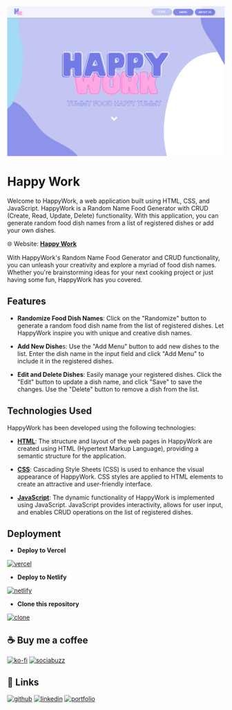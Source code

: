 ![My Image](HappyWork.png)
# Happy Work

Welcome to HappyWork, a web application built using HTML, CSS, and JavaScript. HappyWork is a Random Name Food Generator with CRUD (Create, Read, Update, Delete) functionality. With this application, you can generate random food dish names from a list of registered dishes or add your own dishes.

🌐 Website: [**Happy Work**](https://nehemiagueldi.github.io/HappyWork)

With HappyWork's Random Name Food Generator and CRUD functionality, you can unleash your creativity and explore a myriad of food dish names. Whether you're brainstorming ideas for your next cooking project or just having some fun, HappyWork has you covered.


## Features

- **Randomize Food Dish Names**: Click on the "Randomize" button to generate a random food dish name from the list of registered dishes. Let HappyWork inspire you with unique and creative dish names.

- **Add New Dishe**s: Use the "Add Menu" button to add new dishes to the list. Enter the dish name in the input field and click "Add Menu" to include it in the registered dishes.

- **Edit and Delete Dishes**: Easily manage your registered dishes. Click the "Edit" button to update a dish name, and click "Save" to save the changes. Use the "Delete" button to remove a dish from the list.



## Technologies Used
HappyWork has been developed using the following technologies:

- [**HTML**](https://html.com): The structure and layout of the web pages in HappyWork are created using HTML (Hypertext Markup Language), providing a semantic structure for the application.

- [**CSS**](https://www.w3schools.com/css): Cascading Style Sheets (CSS) is used to enhance the visual appearance of HappyWork. CSS styles are applied to HTML elements to create an attractive and user-friendly interface.

- [**JavaScript**](https://www.w3schools.com/js): The dynamic functionality of HappyWork is implemented using JavaScript. JavaScript provides interactivity, allows for user input, and enables CRUD operations on the list of registered dishes.
## Deployment

- **Deploy to Vercel**

[![vercel](https://img.shields.io/badge/vercel-black?style=for-the-badge&logo=vercel&logoColor=white)](https://vercel.com/import/git?s=https://github.com/nehemiagueldi/HappyWork)


- **Deploy to Netlify**

[![netlify](https://img.shields.io/badge/netlify-059669?style=for-the-badge&logo=netlify&logoColor=white)](https://app.netlify.com/start/deploy?repository=https://github.com/nehemiagueldi/HappyWork)


- **Clone this repository**

[![clone](https://img.shields.io/badge/Clone_Repository-1d4ed8?style=for-the-badge&logo=renovatebot&logoColor=white)](https://github.com/nehemiagueldi/HappyWork/generate)

## ☕ Buy me a coffee

[![ko-fi](https://img.shields.io/badge/ko-fi-db2777?style=for-the-badge&logo=ko-fi&logoColor=white)](https://ko-fi.com/nehemiagueldi) [![sociabuzz](https://img.shields.io/badge/sociabuzz-16a34a?style=for-the-badge&logo=StackBlitz&logoColor=white)](https://sociabuzz.com/nehemiagueldi/donate)


## 🔗 Links

[![github](https://img.shields.io/badge/github-1DA1F2?style=for-the-badge&logo=github&logoColor=white)](https://github.com/nehemiagueldi) [![linkedin](https://img.shields.io/badge/linkedin-0A66C2?style=for-the-badge&logo=linkedin&logoColor=white)](https://www.linkedin.com/in/nehemiagueldi/) [![portfolio](https://img.shields.io/badge/my_portfolio-0d9488?style=for-the-badge&logo=square&logoColor=white)](https://nehemiagueldi.github.io/) 
